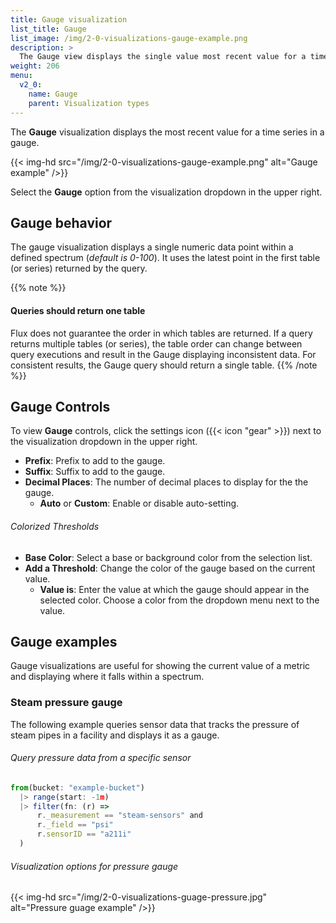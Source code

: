 ```yaml
---
title: Gauge visualization
list_title: Gauge
list_image: /img/2-0-visualizations-gauge-example.png
description: >
  The Gauge view displays the single value most recent value for a time series in a gauge view.
weight: 206
menu:
  v2_0:
    name: Gauge
    parent: Visualization types
---
```


The **Gauge** visualization displays the most recent value for a time series in a gauge.

{{< img-hd src="/img/2-0-visualizations-gauge-example.png" alt="Gauge example" />}}

Select the **Gauge** option from the visualization dropdown in the upper right.

## Gauge behavior
The gauge visualization displays a single numeric data point within a defined spectrum (_default is 0-100_).
It uses the latest point in the first table (or series) returned by the query.

{{% note %}}
#### Queries should return one table
Flux does not guarantee the order in which tables are returned.
If a query returns multiple tables (or series), the table order can change between query executions
and result in the Gauge displaying inconsistent data.
For consistent results, the Gauge query should return a single table.
{{% /note %}}

## Gauge Controls
To view **Gauge** controls, click the settings icon ({{< icon "gear" >}}) next to
the visualization dropdown in the upper right.

- **Prefix**: Prefix to add to the gauge.
- **Suffix**: Suffix to add to the gauge.
- **Decimal Places**: The number of decimal places to display for the the gauge.
  - **Auto** or **Custom**: Enable or disable auto-setting.

###### Colorized Thresholds
- **Base Color**: Select a base or background color from the selection list.
- **Add a Threshold**: Change the color of the gauge based on the current value.
  - **Value is**: Enter the value at which the gauge should appear in the selected color.
    Choose a color from the dropdown menu next to the value.

## Gauge examples
Gauge visualizations are useful for showing the current value of a metric and displaying
where it falls within a spectrum.

### Steam pressure gauge
The following example queries sensor data that tracks the pressure of steam pipes
in a facility and displays it as a gauge.

###### Query pressure data from a specific sensor
```js
from(bucket: "example-bucket")
  |> range(start: -1m)
  |> filter(fn: (r) =>
      r._measurement == "steam-sensors" and
      r._field == "psi"
      r.sensorID == "a211i"
  )
```

###### Visualization options for pressure gauge
{{< img-hd src="/img/2-0-visualizations-guage-pressure.jpg" alt="Pressure guage example" />}}
